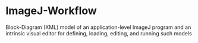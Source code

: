 # ImageJ-Workflow
Block-Diagram (XML) model of an application-level ImageJ program and an intrinsic visual editor for defining, loading, editing, and running such models
